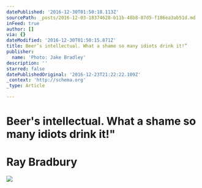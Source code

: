 ```yaml
---
datePublished: '2016-12-30T01:50:18.113Z'
sourcePath: _posts/2016-12-03-18374628-b11b-48b8-87d5-f186ea3ab51d.md
inFeed: true
author: []
via: {}
dateModified: '2016-12-30T01:50:15.871Z'
title: Beer’s intellectual. What a shame so many idiots drink it!”
publisher:
  name: 'Photo: Jake Bradley'
description: ''
starred: false
datePublishedOriginal: '2016-12-23T21:22:22.109Z'
_context: 'http://schema.org'
_type: Article

---
```

# **Beer's intellectual. What a shame so many idiots drink it!"**

# **Ray Bradbury**
![](https://s3-us-west-2.amazonaws.com/the-grid-img/p/a390c4bf88f19628256732356bdc45ec4afb06c7.jpg)